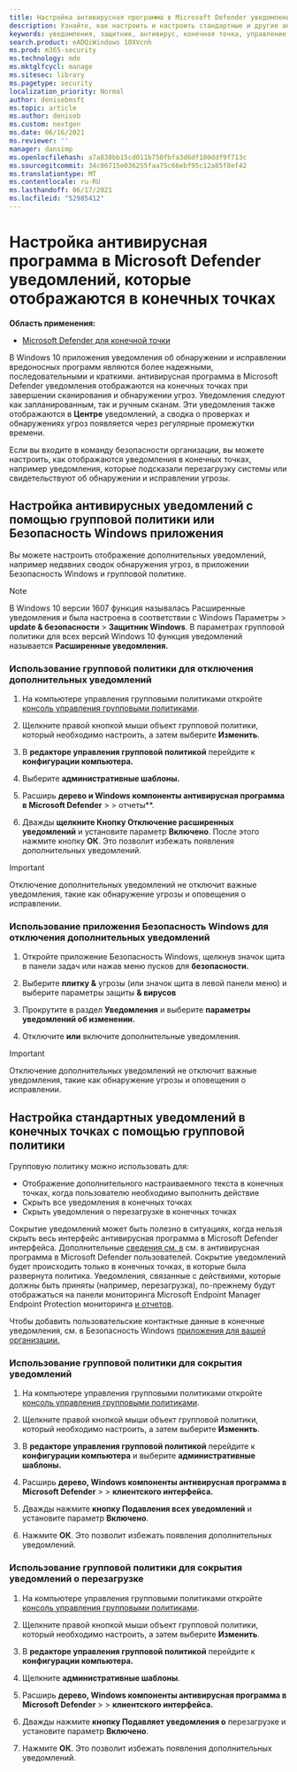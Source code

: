 ```yaml
---
title: Настройка антивирусная программа в Microsoft Defender уведомлений
description: Узнайте, как настроить и настроить стандартные и другие антивирусная программа в Microsoft Defender на конечных точках.
keywords: уведомления, защитник, антивирус, конечная точка, управление, администратор
search.product: eADQiWindows 10XVcnh
ms.prod: m365-security
ms.technology: mde
ms.mktglfcycl: manage
ms.sitesec: library
ms.pagetype: security
localization_priority: Normal
author: denisebmsft
ms.topic: article
ms.author: deniseb
ms.custom: nextgen
ms.date: 06/16/2021
ms.reviewer: ''
manager: dansimp
ms.openlocfilehash: a7a838bb15cd011b750fbfa3d6df100ddf9f713c
ms.sourcegitcommit: 34c06715e036255faa75c66ebf95c12a85f8ef42
ms.translationtype: MT
ms.contentlocale: ru-RU
ms.lasthandoff: 06/17/2021
ms.locfileid: "52985412"
---
```

# <a name="configure-microsoft-defender-antivirus-notifications-that-appear-on-endpoints"></a>Настройка антивирусная программа в Microsoft Defender уведомлений, которые отображаются в конечных точках

**Область применения:**

- [Microsoft Defender для конечной точки](/microsoft-365/security/defender-endpoint/)

В Windows 10 приложения уведомления об обнаружении и исправлении вредоносных программ являются более надежными, последовательными и краткими. антивирусная программа в Microsoft Defender уведомления отображаются на конечных точках при завершении сканирования и обнаружении угроз. Уведомления следуют как запланированным, так и ручным сканам. Эти уведомления также отображаются в **Центре** уведомлений, а сводка о проверках и обнаружениях угроз появляется через регулярные промежутки времени.

Если вы входите в команду безопасности организации, вы можете настроить, как отображаются уведомления в конечных точках, например уведомления, которые подсказали перезагрузку системы или свидетельствуют об обнаружении и исправлении угрозы.

## <a name="configure-antivirus-notifications-using-group-policy-or-the-windows-security-app"></a>Настройка антивирусных уведомлений с помощью групповой политики или Безопасность Windows приложения

Вы можете настроить отображение дополнительных уведомлений, например недавних [](microsoft-defender-security-center-antivirus.md) сводок обнаружения угроз, в приложении Безопасность Windows и групповой политике.

> [!NOTE]
> В Windows 10 версии 1607 функция называлась  Расширенные уведомления и была настроена в соответствии с Windows Параметры  >  **update & безопасности**  >  **Защитник Windows**. В параметрах групповой политики для всех версий Windows 10 функция уведомлений называется **Расширенные уведомления.**

### <a name="use-group-policy-to-disable-additional-notifications"></a>Использование групповой политики для отключения дополнительных уведомлений

1. На компьютере управления групповыми политиками откройте [консоль управления групповыми политиками](/previous-versions/windows/it-pro/windows-server-2008-R2-and-2008/cc731212(v=ws.11)).

2. Щелкните правой кнопкой мыши объект групповой политики, который необходимо настроить, а затем выберите **Изменить**.

3. В **редакторе управления групповой политикой** перейдите к **конфигурации компьютера.**

4. Выберите **административные шаблоны.**

5. Расширь **дерево и Windows компоненты антивирусная программа в Microsoft Defender**  >   > отчеты**.

6. Дважды **щелкните Кнопку Отключение расширенных уведомлений** и установите параметр **Включено**. После этого нажмите кнопку **ОК**. Это позволит избежать появления дополнительных уведомлений.

> [!IMPORTANT]
> Отключение дополнительных уведомлений не отключит важные уведомления, такие как обнаружение угрозы и оповещения о исправлении.

### <a name="use-the-windows-security-app-to-disable-additional-notifications"></a>Использование приложения Безопасность Windows для отключения дополнительных уведомлений

1. Откройте приложение Безопасность Windows, щелкнув значок щита в панели задач или нажав меню пусков для **безопасности.**

2. Выберите **плитку &** угрозы (или значок щита в левой панели меню) и выберите параметры защиты **& вирусов**

3. Прокрутите в раздел **Уведомления** и выберите **параметры уведомлений об изменении.**

4. Отключите **или**  включите дополнительные уведомления.

> [!IMPORTANT]
> Отключение дополнительных уведомлений не отключит важные уведомления, такие как обнаружение угрозы и оповещения о исправлении.

## <a name="configure-standard-notifications-on-endpoints-using-group-policy"></a>Настройка стандартных уведомлений в конечных точках с помощью групповой политики

Групповую политику можно использовать для:

- Отображение дополнительного настраиваемного текста в конечных точках, когда пользователю необходимо выполнить действие
- Скрыть все уведомления в конечных точках
- Скрыть уведомления о перезагрузке в конечных точках

Сокрытие уведомлений может быть полезно в ситуациях, когда нельзя скрыть весь интерфейс антивирусная программа в Microsoft Defender интерфейса. Дополнительные [сведения см. в](prevent-end-user-interaction-microsoft-defender-antivirus.md) см. в антивирусная программа в Microsoft Defender пользователей. Сокрытие уведомлений будет происходить только в конечных точках, в которые была развернута политика. Уведомления, связанные с действиями, которые должны быть приняты (например, перезагрузка), по-прежнему будут отображаться на панели мониторинга Microsoft Endpoint Manager Endpoint Protection мониторинга [и отчетов](/configmgr/protect/deploy-use/monitor-endpoint-protection). 

Чтобы добавить пользовательские контактные данные в конечные уведомления, см. в Безопасность Windows [приложения для вашей организации.](/windows/security/threat-protection/windows-defender-security-center/windows-defender-security-center)

### <a name="use-group-policy-to-hide-notifications"></a>Использование групповой политики для сокрытия уведомлений

1. На компьютере управления групповыми политиками откройте [консоль управления групповыми политиками](/previous-versions/windows/it-pro/windows-server-2008-R2-and-2008/cc731212(v=ws.11)).

2. Щелкните правой кнопкой мыши объект групповой политики, который необходимо настроить, а затем выберите **Изменить**.

3. В **редакторе управления групповой политикой** перейдите к **конфигурации компьютера** и выберите **административные шаблоны.**

4. Расширь **дерево, Windows компоненты антивирусная программа в Microsoft Defender**  >    >  **клиентского интерфейса.** 

5. Дважды нажмите **кнопку Подавления всех уведомлений** и установите параметр **Включено**. 

6. Нажмите **ОК**. Это позволит избежать появления дополнительных уведомлений.

### <a name="use-group-policy-to-hide-reboot-notifications"></a>Использование групповой политики для сокрытия уведомлений о перезагрузке

1. На компьютере управления групповыми политиками откройте [консоль управления групповыми политиками](/previous-versions/windows/it-pro/windows-server-2008-R2-and-2008/cc731212(v=ws.11)).

2. Щелкните правой кнопкой мыши объект групповой политики, который необходимо настроить, а затем выберите **Изменить**.

2. В **редакторе управления групповой политикой** перейдите к **конфигурации компьютера.**

3. Щелкните **административные шаблоны**.

4. Расширь **дерево, Windows компоненты антивирусная программа в Microsoft Defender**  >    >  **клиентского интерфейса.**

5. Дважды нажмите **кнопку Подавляет уведомления о** перезагрузке и установите параметр **Включено**. 

5. Нажмите **ОК**. Это позволит избежать появления дополнительных уведомлений.

